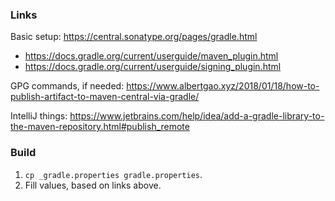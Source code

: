 ### Links

Basic setup: https://central.sonatype.org/pages/gradle.html
- https://docs.gradle.org/current/userguide/maven_plugin.html
- https://docs.gradle.org/current/userguide/signing_plugin.html

GPG commands, if needed: https://www.albertgao.xyz/2018/01/18/how-to-publish-artifact-to-maven-central-via-gradle/

IntelliJ things: https://www.jetbrains.com/help/idea/add-a-gradle-library-to-the-maven-repository.html#publish_remote

### Build

1. `cp _gradle.properties gradle.properties`.
2. Fill values, based on links above.
